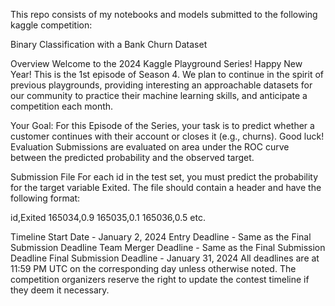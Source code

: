 This repo consists of my notebooks and models submitted to the following kaggle competition:

Binary Classification with a Bank Churn Dataset

Overview
Welcome to the 2024 Kaggle Playground Series! Happy New Year! This is the 1st episode of Season 4. We plan to continue in the spirit of previous playgrounds, providing interesting an approachable datasets for our community to practice their machine learning skills, and anticipate a competition each month.

Your Goal: For this Episode of the Series, your task is to predict whether a customer continues with their account or closes it (e.g., churns). Good luck!
Evaluation
Submissions are evaluated on area under the ROC curve between the predicted probability and the observed target.

Submission File
For each id in the test set, you must predict the probability for the target variable Exited. The file should contain a header and have the following format:

id,Exited
165034,0.9
165035,0.1
165036,0.5
etc.

Timeline
Start Date - January 2, 2024
Entry Deadline - Same as the Final Submission Deadline
Team Merger Deadline - Same as the Final Submission Deadline
Final Submission Deadline - January 31, 2024
All deadlines are at 11:59 PM UTC on the corresponding day unless otherwise noted. The competition organizers reserve the right to update the contest timeline if they deem it necessary.

